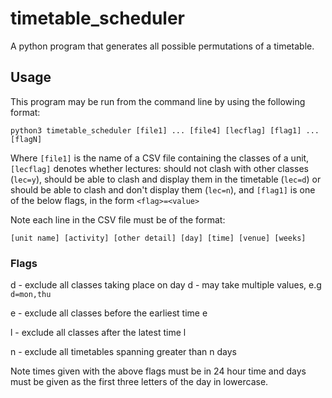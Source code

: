 # timetable_scheduler
A python program that generates all possible permutations of a timetable.

## Usage
This program may be run from the command line by using the following format:
  
 `python3 timetable_scheduler [file1] ... [file4] [lecflag] [flag1] ... [flagN]`
  
  Where `[file1]` is the name of a CSV file containing the classes of a unit, `[lecflag]` denotes whether lectures: should not  clash with other classes (`lec=y`), should be able to clash and display them in the timetable (`lec=d`) or should be able to clash and don't display them (`lec=n`), and `[flag1]` is one of the below flags, in the form `<flag>=<value>` 
  
  Note each line in the CSV file must be of the format:
  
 `[unit name] [activity] [other detail] [day] [time] [venue] [weeks]`




   
 ### Flags
 d - exclude all classes taking place on day d - may take multiple values, e.g `d=mon,thu`
 
 e - exclude all classes before the earliest time e
 
 l - exclude all classes after the latest time l 
 
 n - exclude all timetables spanning greater than n days
 
 Note times given with the above flags must be in 24 hour time and days must be given as the first three letters of the day in lowercase.
